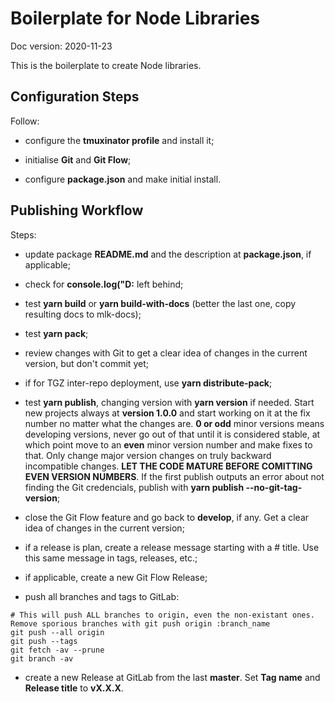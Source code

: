 # Boilerplate for Node Libraries

Doc version: 2020-11-23

This is the boilerplate to create Node libraries.


## Configuration Steps

Follow:

- configure the **tmuxinator profile** and install it;

- initialise **Git** and **Git Flow**;

- configure **package.json** and make initial install.


## Publishing Workflow

Steps:

- update package **README.md** and the description at **package.json**, if applicable;

- check for **console.log("D:** left behind;

- test **yarn build** or **yarn build-with-docs** (better the last one, copy resulting docs to mlk-docs);

- test **yarn pack**;

- review changes with Git to get a clear idea of changes in the current version, but don't commit yet;

- if for TGZ inter-repo deployment, use **yarn distribute-pack**;

- test **yarn publish**, changing version with **yarn version** if needed. Start new projects always at **version 1.0.0** and start working on it at the fix number no matter what the changes are. **0 or odd** minor versions means developing versions, never go out of that until it is considered stable, at which point move to an **even** minor version number and make fixes to that. Only change major version changes on truly backward incompatible changes. **LET THE CODE MATURE BEFORE COMITTING EVEN VERSION NUMBERS**. If the first publish outputs an error about not finding the Git credencials, publish with **yarn publish --no-git-tag-version**;

- close the Git Flow feature and go back to **develop**, if any. Get a clear idea of changes in the current version;

- if a release is plan, create a release message starting with a # title. Use this same message in tags, releases, etc.;

- if applicable, create a new Git Flow Release;

- push all branches and tags to GitLab:

```Shell
# This will push ALL branches to origin, even the non-existant ones. Remove sporious branches with git push origin :branch_name
git push --all origin
git push --tags
git fetch -av --prune
git branch -av
```

- create a new Release at GitLab from the last **master**. Set **Tag name** and **Release title** to **vX.X.X**.
